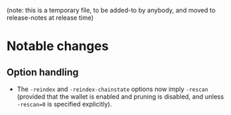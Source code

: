 (note: this is a temporary file, to be added-to by anybody, and moved to
release-notes at release time)

Notable changes
===============

Option handling
---------------

- The `-reindex` and `-reindex-chainstate` options now imply `-rescan`
  (provided that the wallet is enabled and pruning is disabled, and unless
  `-rescan=0` is specified explicitly).
